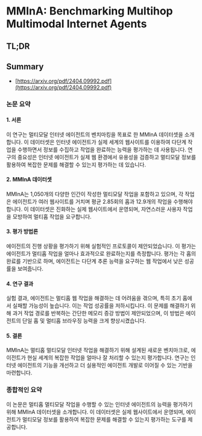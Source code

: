 # MMInA: Benchmarking Multihop Multimodal Internet Agents
## TL;DR
## Summary
- [https://arxiv.org/pdf/2404.09992.pdf](https://arxiv.org/pdf/2404.09992.pdf)

### 논문 요약

#### 1. 서론
이 연구는 멀티모달 인터넷 에이전트의 벤치마킹을 목표로 한 MMInA 데이터셋을 소개합니다. 이 데이터셋은 인터넷 에이전트가 실제 세계의 웹사이트를 이용하여 다단계 작업을 수행하면서 정보를 수집하고 작업을 완료하는 능력을 평가하는 데 사용됩니다. 연구의 중요성은 인터넷 에이전트가 실제 웹 환경에서 유용성을 검증하고 멀티모달 정보를 활용하여 복잡한 문제를 해결할 수 있는지 평가하는 데 있습니다.

#### 2. MMInA 데이터셋
MMInA는 1,050개의 다양한 인간이 작성한 멀티모달 작업을 포함하고 있으며, 각 작업은 에이전트가 여러 웹사이트를 거치며 평균 2.85회의 홉과 12.9개의 작업을 수행해야 합니다. 이 데이터셋은 진화하는 실제 웹사이트에서 운영되며, 자연스러운 사용자 작업을 모방하여 멀티홉 작업을 요구합니다.

#### 3. 평가 방법론
에이전트의 진행 상황을 평가하기 위해 실험적인 프로토콜이 제안되었습니다. 이 평가는 에이전트가 멀티홉 작업을 얼마나 효과적으로 완료하는지를 측정합니다. 평가는 각 홉의 완료를 기반으로 하며, 에이전트는 다단계 추론 능력을 요구하는 웹 작업에서 낮은 성공률을 보여줍니다.

#### 4. 연구 결과
실험 결과, 에이전트는 멀티홉 웹 작업을 해결하는 데 어려움을 겪으며, 특히 초기 홉에서 실패할 가능성이 높습니다. 이는 작업 성공률을 저하시킵니다. 이 문제를 해결하기 위해 과거 작업 경로를 반복하는 간단한 메모리 증강 방법이 제안되었으며, 이 방법은 에이전트의 단일 홉 및 멀티홉 브라우징 능력을 크게 향상시켰습니다.

#### 5. 결론
MMInA는 멀티홉 멀티모달 인터넷 작업을 해결하기 위해 설계된 새로운 벤치마크로, 에이전트가 현실 세계의 복잡한 작업을 얼마나 잘 처리할 수 있는지 평가합니다. 연구는 인터넷 에이전트의 기능을 개선하고 더 실용적인 에이전트 개발로 이어질 수 있는 기반을 마련합니다.

### 종합적인 요약
이 논문은 멀티홉 멀티모달 작업을 수행할 수 있는 인터넷 에이전트의 능력을 평가하기 위해 MMInA 데이터셋을 소개합니다. 이 데이터셋은 실제 웹사이트에서 운영되며, 에이전트가 멀티모달 정보를 활용하여 복잡한 문제를 해결할 수 있는지 평가하는 도구를 제공합니다.